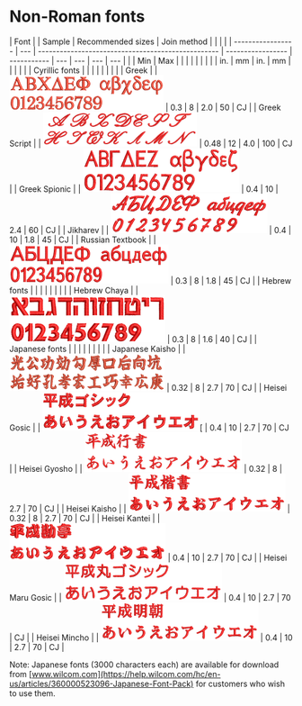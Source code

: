 # Non-Roman fonts

| Font              |     | Sample                                             | Recommended sizes | Join method |     |     |     |
| ----------------- | --- | -------------------------------------------------- | ----------------- | ----------- | --- | --- | --- | --- |
|                   | Min | Max                                                |                   |             |     |     |     |     |
|                   | in. | mm                                                 | in.               | mm          |     |     |     |     |
| Cyrillic fonts    |     |                                                    |                   |             |     |     |     |
| Greek             |     | ![Greek.png](assets/Greek.png)                     | 0.3               | 8           | 2.0 | 50  | CJ  |
| Greek Script      |     | ![GreekScript.png](assets/GreekScript.png)         | 0.48              | 12          | 4.0 | 100 | CJ  |
| Greek Spionic     |     | ![GreekSpionic.png](assets/GreekSpionic.png)       | 0.4               | 10          | 2.4 | 60  | CJ  |
| Jikharev          |     | ![Jikharev.png](assets/Jikharev.png)               | 0.4               | 10          | 1.8 | 45  | CJ  |
| Russian Textbook  |     | ![RussianTextbook.png](assets/RussianTextbook.png) | 0.3               | 8           | 1.8 | 45  | CJ  |
| Hebrew fonts      |     |                                                    |                   |             |     |     |     |
| Hebrew Chaya      |     | ![HebrewChaya.png](assets/HebrewChaya.png)         | 0.3               | 8           | 1.6 | 40  | CJ  |
| Japanese fonts    |     |                                                    |                   |             |     |     |     |
| Japanese Kaisho   |     | ![Kanji032.png](assets/Kanji032.png)               | 0.32              | 8           | 2.7 | 70  | CJ  |
| Heisei Gosic      |     | ![HeiseiGosic.png](assets/HeiseiGosic.png)\[       | 0.4               | 10          | 2.7 | 70  | CJ  |
| Heisei Gyosho     |     | ![HeiseiGyosho.png](assets/HeiseiGyosho.png)       | 0.32              | 8           | 2.7 | 70  | CJ  |
| Heisei Kaisho     |     | ![HeiseiKaisho.png](assets/HeiseiKaisho.png)       | 0.32              | 8           | 2.7 | 70  | CJ  |
| Heisei Kantei     |     | ![HeiseiKantei.png](assets/HeiseiKantei.png)       | 0.4               | 10          | 2.7 | 70  | CJ  |
| Heisei Maru Gosic |     | ![HeiseiMaruGosic.png](assets/HeiseiMaruGosic.png) | 0.4               | 10          | 2.7 | 70  | CJ  |
| Heisei Mincho     |     | ![HeiseiMincho.png](assets/HeiseiMincho.png)       | 0.4               | 10          | 2.7 | 70  | CJ  |

Note: Japanese fonts (3000 characters each) are available for download from [www.wilcom.com](https://help.wilcom.com/hc/en-us/articles/360000523096-Japanese-Font-Pack) for customers who wish to use them.
